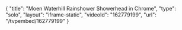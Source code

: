 {
    "title": "Moen Waterhill Rainshower Showerhead in Chrome",
    "type": "solo",
    "layout": "iframe-static",
    "videoId": "162779199",
    "url": "\/tvpembed\/162779199"
}